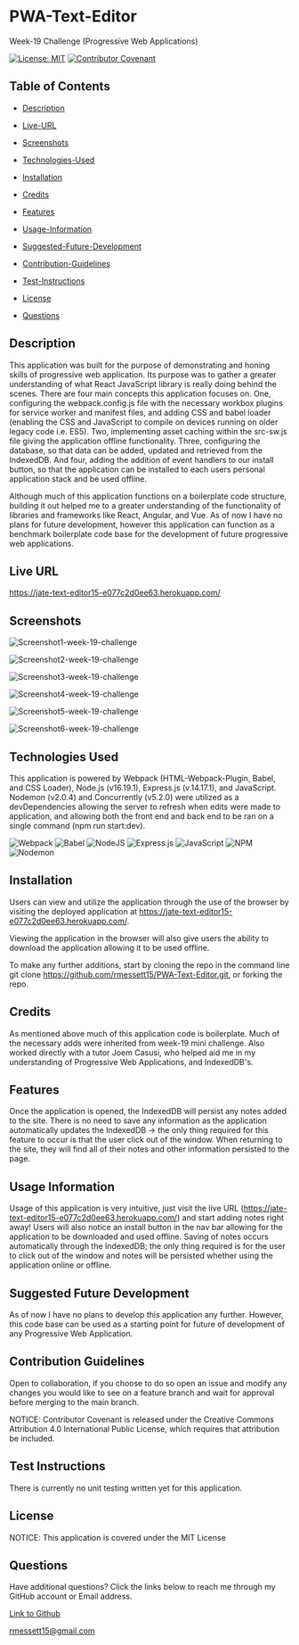 # PWA-Text-Editor

Week-19 Challenge (Progressive Web Applications)

[![License: MIT](https://img.shields.io/badge/License-MIT-yellow.svg)](https://opensource.org/licenses/MIT) [![Contributor Covenant](https://img.shields.io/badge/Contributor%20Covenant-2.1-4baaaa.svg)](code_of_conduct.md)

## Table of Contents

- [Description](#description)

- [Live-URL](#live-url)

- [Screenshots](#screenshots)

- [Technologies-Used](#technologies-used)

- [Installation](#installation)

- [Credits](#credits)

- [Features](#features)

- [Usage-Information](#usage-information)

- [Suggested-Future-Development](#suggested-future-development)

- [Contribution-Guidelines](#contribution-guidelines)

- [Test-Instructions](#test-instructions)

- [License](#license)

- [Questions](#questions)

## Description

This application was built for the purpose of demonstrating and honing skills of progressive web application. Its purpose was to gather a greater understanding of what React JavaScript library is really doing behind the scenes. There are four main concepts this application focuses on. One, configuring the webpack.config.js file with the necessary workbox plugins for service worker and manifest files, and adding CSS and babel loader (enabling the CSS and JavaScript to compile on devices running on older legacy code i.e. ES5). Two, implementing asset caching within the src-sw.js file giving the application offline  functionality. Three, configuring the database, so that data can be added, updated and retrieved from the IndexedDB. And four, adding the addition of event handlers to our install button, so that the application can be installed to each users personal application stack and be used offline.

Although much of this application functions on a boilerplate code structure, building it out helped me to a greater understanding of the functionality of libraries and frameworks like React, Angular, and Vue. As of now I have no plans for future development, however this application can function as a benchmark boilerplate code base for the development of future progressive web applications.

## Live URL

https://jate-text-editor15-e077c2d0ee63.herokuapp.com/

## Screenshots

![Screenshot1-week-19-challenge](https://github.com/rmessett15/PWA-Text-Editor/assets/120127903/8df796e3-a8d4-4d76-ac74-e8445f418250)

![Screenshot2-week-19-challenge](https://github.com/rmessett15/PWA-Text-Editor/assets/120127903/b91bd734-b061-43e6-9338-65a9a7e209e2)

![Screenshot3-week-19-challenge](https://github.com/rmessett15/PWA-Text-Editor/assets/120127903/ce40a18c-e56a-4b92-af5d-d371f9b93f7a)

![Screenshot4-week-19-challenge](https://github.com/rmessett15/PWA-Text-Editor/assets/120127903/1ece2de1-d784-4f52-b779-5d5c09381885)

![Screenshot5-week-19-challenge](https://github.com/rmessett15/PWA-Text-Editor/assets/120127903/380f3362-b729-42f3-9fc0-01c090df4fa2)

![Screenshot6-week-19-challenge](https://github.com/rmessett15/PWA-Text-Editor/assets/120127903/361790ac-6633-4211-89d3-9b82fa850955)

## Technologies Used

This application is powered by Webpack (HTML-Webpack-Plugin, Babel, and CSS Loader), Node.js (v16.19.1), Express.js (v.14.17.1), and JavaScript. Nodemon (v2.0.4) and Concurrently (v5.2.0) were utilized as a devDependencies allowing the server to refresh when edits were made to application, and allowing both the front end and back end to be ran on a single command (npm run start:dev).

![Webpack](https://img.shields.io/badge/webpack-%238DD6F9.svg?style=for-the-badge&logo=webpack&logoColor=black)
![Babel](https://img.shields.io/badge/Babel-F9DC3e?style=for-the-badge&logo=babel&logoColor=black)
![NodeJS](https://img.shields.io/badge/node.js-6DA55F?style=for-the-badge&logo=node.js&logoColor=white)
![Express.js](https://img.shields.io/badge/express.js-%23404d59.svg?style=for-the-badge&logo=express&logoColor=%2361DAFB)
![JavaScript](https://img.shields.io/badge/javascript-%23323330.svg?style=for-the-badge&logo=javascript&logoColor=%23F7DF1E)
![NPM](https://img.shields.io/badge/NPM-%23CB3837.svg?style=for-the-badge&logo=npm&logoColor=white)
![Nodemon](https://img.shields.io/badge/NODEMON-%23323330.svg?style=for-the-badge&logo=nodemon&logoColor=%BBDEAD)

## Installation

Users can view and utilize the application through the use of the browser by visiting the deployed application at https://jate-text-editor15-e077c2d0ee63.herokuapp.com/.

Viewing the application in the browser will also give users the ability to download the application allowing it to be used offline.

To make any further additions, start by cloning the repo in the command line git clone https://github.com/rmessett15/PWA-Text-Editor.git, or forking the repo.

## Credits

As mentioned above much of this application code is boilerplate. Much of the necessary adds were inherited from week-19 mini challenge. Also worked directly with a tutor Joem Casusi, who helped aid me in my understanding of Progressive Web Applications, and IndexedDB's.

## Features

Once the application is opened, the IndexedDB will persist any notes added to the site. There is no need to save any information as the application automatically updates the IndexedDB -> the only thing required for this feature to occur is that the user click out of the window. When returning to the site, they will find all of their notes and other information persisted to the page.

## Usage Information

Usage of this application is very intuitive, just visit the live URL (https://jate-text-editor15-e077c2d0ee63.herokuapp.com/) and start adding notes right away! Users will also notice an install button in the nav bar allowing for the application to be downloaded and used offline. Saving of notes occurs automatically through the IndexedDB; the only thing required is for the user to click out of the window and notes will be persisted whether using the application online or offline.

## Suggested Future Development

As of now I have no plans to develop this application any further. However, this code base can be used as a starting point for future of development of any Progressive Web Application.

## Contribution Guidelines

Open to collaboration, if you choose to do so open an issue and modify any changes you would like to see on a feature branch and wait for approval before merging to the main branch.

NOTICE: Contributor Covenant is released under the Creative Commons Attribution 4.0 International Public License, which requires that attribution be included.

## Test Instructions

There is currently no unit testing written yet for this application.

## License

NOTICE: This application is covered under the MIT License

## Questions

Have additional questions? Click the links below to reach me through my GitHub account or Email address.

[Link to Github](https://github.com/rmessett15)

<a href="mailto:rmessett15@gmail.com">rmessett15@gmail.com</a>

